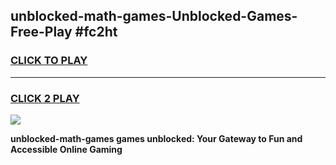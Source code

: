 
## unblocked-math-games-Unblocked-Games-Free-Play #fc2ht
<h3>
<a href="https://us.freeplayer.one?title=unblocked-math-games&ref=9M">CLICK TO PLAY</a></h3>
<hr>

<h3>
<a href="https://us.freeplayer.one?title=unblocked-math-games&ref=9M">CLICK 2 PLAY</a>
  
</h3>

<a href="https://us.freeplayer.one?title=unblocked-math-games&ref=9M"><img src="https://clearcache.store/games.png"></a>


**unblocked-math-games games unblocked: Your Gateway to Fun and Accessible Online Gaming**
